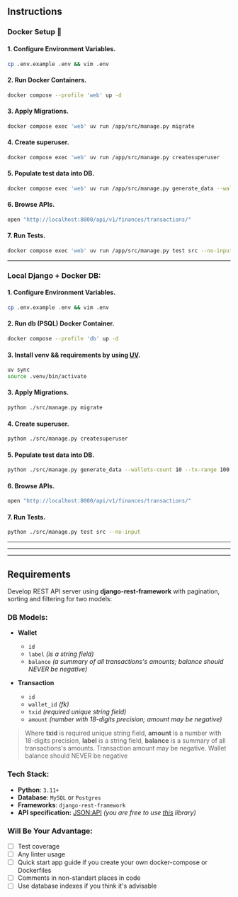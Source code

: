 ## Instructions

### Docker Setup 🐳

#### 1. Configure Environment Variables.
```sh
cp .env.example .env && vim .env
```
#### 2. Run Docker Containers.
```sh
docker compose --profile 'web' up -d
```
#### 3. Apply Migrations.
```sh
docker compose exec 'web' uv run /app/src/manage.py migrate
```
#### 4. Create superuser.
```sh
docker compose exec 'web' uv run /app/src/manage.py createsuperuser
```
#### 5. Populate test data into DB.
```sh
docker compose exec 'web' uv run /app/src/manage.py generate_data --wallets-count 10 --tx-range 100 1000
```
#### 6. Browse APIs.
```sh
open "http://localhost:8000/api/v1/finances/transactions/"
```
#### 7. Run Tests.
```sh
docker compose exec 'web' uv run /app/src/manage.py test src --no-input 
```
---

### Local Django + Docker DB:
#### 1. Configure Environment Variables.
```sh
cp .env.example .env && vim .env
```
#### 2. Run db (PSQL) Docker Container.
```sh
docker compose --profile 'db' up -d
```
#### 3. Install venv && requirements by using [UV](https://docs.astral.sh/uv/).
```sh
uv sync
source .venv/bin/activate
```
#### 3. Apply Migrations.
```sh
python ./src/manage.py migrate
```
#### 4. Create superuser.
```sh
python ./src/manage.py createsuperuser
```
#### 5. Populate test data into DB.
```sh
python ./src/manage.py generate_data --wallets-count 10 --tx-range 100 1000
```
#### 6. Browse APIs.
```sh
open "http://localhost:8000/api/v1/finances/transactions/"
```
#### 7. Run Tests.
```sh
python ./src/manage.py test src --no-input
```

---

---

---

## Requirements
Develop REST API server using **django-rest-framework** with pagination, sorting and filtering for two models:

### DB Models:
- **Wallet**
	- `id`
	- `label` *(is a string field)*
	- `balance` *(a summary of all transactions's amounts; balance should NEVER be negative)*

- **Transaction**
	- `id`
	- `wallet_id` *(fk)*
	- `txid` *(required unique string field)*
	- `amount` *(number with 18-digits precision; amount may be negative)*


> Where **txid** is required unique string field, **amount** is a number with 18-digits precision, **label** is a string field, **balance** is a summary of all transactions's amounts. Transaction amount may be negative. Wallet balance should NEVER be negative

### Tech Stack:
- **Python**: `3.11+`
- **Database**: `MySQL` or `Postgres`
- **Frameworks**: `django-rest-framework`
- **API specification:** [JSON:API](https://jsonapi.org/format/) *(you are free to use [this](https://django-rest-framework-json-api.readthedocs.io/en/stable/) library)*

### Will Be Your Advantage:
- [ ] Test coverage
- [ ] Any linter usage
- [ ] Quick start app guide if you create your own docker-compose or Dockerfiles
- [ ] Comments in non-standart places in code
- [ ] Use database indexes if you think it's advisable
